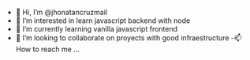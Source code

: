 - 👋 Hi, I’m @jhonatancruzmail
- 👀 I’m interested in learn javascript backend with node
- 🌱 I’m currently learning vanilla javascript frontend
- 💞️ I’m looking to collaborate on proyects with good infraestructure
-📫 How to reach me ...
<!---
jhonatancruzmail/jhonatancruzmail is a ✨ special ✨ repository because its `README.md` (this file) appears on your GitHub profile.
You can click the Preview link to take a look at your changes.
--->
